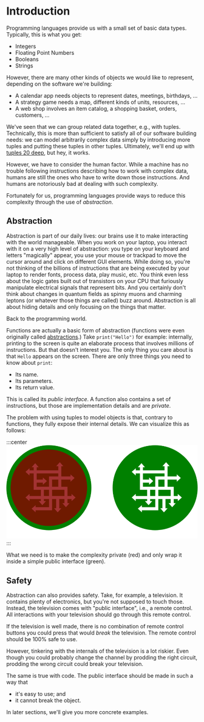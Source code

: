 # Introduction

Programming languages provide us with a small set of basic data types.
Typically, this is what you get:

* Integers
* Floating Point Numbers
* Booleans
* Strings

However, there are many other kinds of objects we would like to represent, depending on the software we're building:

* A calendar app needs objects to represent dates, meetings, birthdays, &hellip;
* A strategy game needs a map, different kinds of units, resources, &hellip;
* A web shop involves an item catalog, a shopping basket, orders, customers, &hellip;

We've seen that we can group related data together, e.g., with tuples.
Technically, this is more than sufficient to satisfy all of our software building needs: we can model arbitrarily complex data simply by introducing more tuples and putting these tuples in other tuples.
Ultimately, we'll end up with [tuples 20 deep](https://youtube.com/shorts/qjwYrBo5vy4), but hey, it works.

However, we have to consider the human factor.
While a machine has no trouble following instructions describing how to work with complex data, humans are still the ones who have to write down those instructions.
And humans are notoriously bad at dealing with such complexity.

Fortunately for us, programming languages provide ways to reduce this complexity through the use of *abstraction*.

## Abstraction

Abstraction is part of our daily lives: our brains use it to make interacting with the world manageable.
When you work on your laptop, you interact with it on a very high level of abstraction: you type on your keyboard and letters "magically" appear, you use your mouse or trackpad to move the cursor around and click on different GUI elements.
While doing so, you're not thinking of the billions of instructions that are being executed by your laptop to render fonts, process data, play music, etc.
You think even less about the logic gates built out of transistors on your CPU that furiously manipulate electrical signals that represent bits.
And you certainly don't think about changes in quantum fields as spinny muons and charming leptons (or whatever those things are called) buzz around.
Abstraction is all about hiding details and only focusing on the things that matter.

Back to the programming world.

Functions are actually a basic form of abstraction (functions were even originally called [abstractions](https://en.wikipedia.org/wiki/Lambda_calculus#lambdaAbstr).)
Take `print("Hello")` for example: internally, printing to the screen is quite an elaborate process that involves millions of instructions.
But that doesn't interest you.
The only thing you care about is that `Hello` appears on the screen.
There are only three things you need to know about `print`:

* Its name.
* Its parameters.
* Its return value.

This is called its *public interface*.
A function also contains a set of instructions, but those are implementation details and are *private*.

The problem with using tuples to model objects is that, contrary to functions, they fully expose their internal details.
We can visualize this as follows:

:::center
![Abstraction](image-abstraction.svg)
:::

What we need is to make the complexity private (red) and only wrap it inside a simple public interface (green).

## Safety

Abstraction can also provides safety.
Take, for example, a television.
It contains plenty of electronics, but you're not supposed to touch those.
Instead, the television comes with "public interface", i.e., a remote control.
All interactions with your television should go through this remote control.

If the television is well made, there is no combination of remote control buttons you could press that would *break* the television.
The remote control should be 100% safe to use.

However, tinkering with the internals of the television is a lot riskier.
Even though you could probably change the channel by prodding the right circuit, prodding the wrong circuit could break your television.

The same is true with code.
The public interface should be made in such a way that

* it's easy to use; and
* it cannot break the object.

In later sections, we'll give you more concrete examples.

